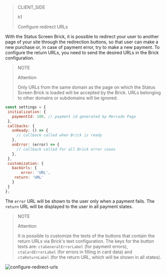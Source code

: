 > CLIENT_SIDE
>
> h1
>
> Configure redirect URLs

With the Status Screen Brick, it is possible to redirect your user to another page of your site through the redirection buttons, so that user can make a new purchase or, in case of payment error, try to make a new payment. To configure the return URLs, you need to send the desired URLs in the Brick configuration.

> NOTE
>
> Attention
>
> Only URLs from the same domain as the page on which the Status Screen Brick is loaded will be accepted by the Brick. URLs belonging to other domains or subdomains will be ignored.

```javascript
const settings = {
 initialization: {
   paymentId: 100, // payment id generated by Mercado Pago
 },
 callbacks: {
   onReady: () => {
     // callback called when Brick is ready
   },
   onError: (error) => {
     // callback called for all Brick error cases
   },
 },
 customization: {
   backUrls: {
       error: 'URL',
	return: 'URL'
   }
 }
};
```

The `error` URL will be shown to the user only when a payment fails. The `return` URL will be displayed to the user in all payment states.

> NOTE
>
> Attention
>
> It is possible to customize the texts of the buttons that contain the return URLs via Brick's text configuration. The keys for the button texts are: `ctaGeneralErrorLabel` (for payment errors), `ctaCardErrorLabel` (for errors in filling in card data) and `ctaReturnLabel` (for the return URL, which will be shown in all states).

![configure-redirect-urls](checkout-bricks/configure-redirect-urls-en.jpg)